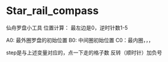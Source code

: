 # Star_rail_compass
仙舟罗盘小工具
位置计算：
最左边是0，逆时针数1-5

A0: 最外圈罗盘的初始位置
B0: 中间圈初始位置
C0：最内圈，，，

step是与上述变量对应的，点一下走的格子数
反转（顺时针）加负号
